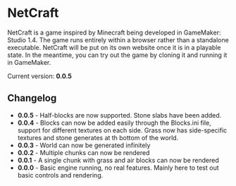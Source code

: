 # NetCraft

NetCraft is a game inspired by Minecraft being developed in GameMaker: Studio 1.4. The game runs entirely within a browser rather than a standalone executable. NetCraft will be put on its own website once it is in a playable state. In the meantime, you can try out the game by cloning it and running it in GameMaker.

Current version: **0.0.5**

## Changelog

* **0.0.5** - Half-blocks are now supported. Stone slabs have been added.
* **0.0.4** - Blocks can now be added easily through the Blocks.ini file, support for different textures on each side. Grass now has side-specific textures and stone generates at th bottom of the world.
* **0.0.3** - World can now be generated infinitely
* **0.0.2** - Multiple chunks can now be rendered
* **0.0.1** - A single chunk with grass and air blocks can now be rendered
* **0.0.0** - Basic engine running, no real features. Mainly here to test out basic controls and rendering.
